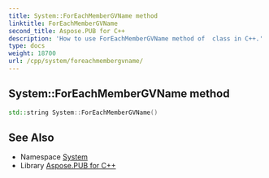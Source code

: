 ```yaml
---
title: System::ForEachMemberGVName method
linktitle: ForEachMemberGVName
second_title: Aspose.PUB for C++
description: 'How to use ForEachMemberGVName method of  class in C++.'
type: docs
weight: 18700
url: /cpp/system/foreachmembergvname/
---
```

## System::ForEachMemberGVName method




```cpp
std::string System::ForEachMemberGVName()
```

## See Also

* Namespace [System](../)
* Library [Aspose.PUB for C++](../../)
